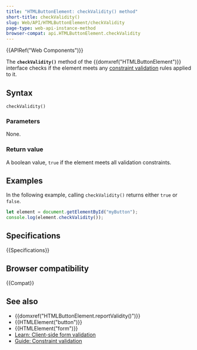 ```yaml
---
title: "HTMLButtonElement: checkValidity() method"
short-title: checkValidity()
slug: Web/API/HTMLButtonElement/checkValidity
page-type: web-api-instance-method
browser-compat: api.HTMLButtonElement.checkValidity
---
```


{{APIRef("Web Components")}}

The **`checkValidity()`** method of the {{domxref("HTMLButtonElement")}} interface checks if the element meets any [constraint validation](/en-US/docs/Web/HTML/Constraint_validation) rules applied to it.

## Syntax

```js-nolint
checkValidity()
```

### Parameters

None.

### Return value

A boolean value, `true` if the element meets all validation constraints.

## Examples

In the following example, calling `checkValidity()` returns either `true` or `false`.

```js
let element = document.getElementById("myButton");
console.log(element.checkValidity());
```

## Specifications

{{Specifications}}

## Browser compatibility

{{Compat}}

## See also

- {{domxref("HTMLButtonElement.reportValidity()")}}
- {{HTMLElement("button")}}
- {{HTMLElement("form")}}
- [Learn: Client-side form validation](/en-US/docs/Learn/Forms/Form_validation)
- [Guide: Constraint validation](/en-US/docs/Web/HTML/Constraint_validation)
